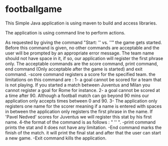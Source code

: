 # footballgame

This Simple Java application is using maven to build and access libraries.

The application is using command line to perform actions.

As requested by giving the command "Start: '<Name of Home Team>' vs. '<Name of Away Team>'" the game gets started. Before this command is given, no other commands are acceptable and the user 
will be prompted by an appropriate error message. The team name should not have space in it, if so, our application will register the first phrase only.
The acceptable commands are the score command, print command, end command (Only acceptable after the game is started) and exit command.
-score command registers a score for the specified team. the limitations on this command are : 
	1- a goal cannot be scored for a team that is not playing. If you started a match between Juventus and Milan you cannot register a goal for Rome for instance.
	2- a goal cannot be scored at a time after 90. Although a football match can go beyond 90 mins our application only accepts times between 0 and 90.
	3- The application only registers one name for the scorer meaning if a name is entered with spaces in between the application only registers the first phrase in the name. If 'Pavel Nedved'
	scores for Juventus we will register this stat by his first name.
	4-the format of the command is as follows : "<minute> '<Team>' <name of scorer>".
-print command prints the stat and it does not have any limitation.
-End command marks the finish of the match. it will print the final stat and after that the user can start a new game.
-Exit command kills the application.